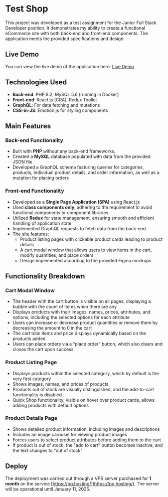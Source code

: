 # Test Shop
This project was developed as a test assignment for the Junior Full Stack Developer position. It demonstrates my ability to create a functional eCommerce site with both back-end and front-end components. The application meets the provided specifications and design.

## Live Demo 
You can view the live demo of the application here: [Live Demo](http://176.120.67.142:8000/)

## Technologies Used
- **Back-end**: PHP 8.2, MySQL 5.6 (running in Docker) 
- **Front-end**: React.js (CRA), Redux Toolkit
- **GraphQL**: For data fetching and mutations
- **CSS-in-JS**: Emotion.js for styling components

## Main Features
### Back-end Functionality
- Built with **PHP** without any back-end frameworks. 
- Created a **MySQL** database populated with data from the provided JSON file
- Developed a GraphQL schema featuring queries for categories, products, individual product details, and order information, as well as a mutation for placing orders

### Front-end Functionality
- Developed as a **Single Page Application (SPA)** using React.js
- Used **class components only**, adhering to the requirement to avoid functional components or component libraries
- Utilized **Redux** for state management, ensuring smooth and efficient handling of application state
- Implemented GraphQL requests to fetch data from the back-end. 
- The site features:
  - Product listing pages with clickable product cards leading to product details
  - A cart modal window that allows users to view items in the cart, modify quantities, and place orders
  - Design implemented according to the provided Figma mockups

## Functionality Breakdown

### Cart Modal Window 
- The header with the cart button is visible on all pages, displaying a bubble with the count of items when there are any
- Displays products with their images, names, prices, attributes, and options, including the selected options for each attribute
- Users can increase or decrease product quantities or remove them by decreasing the amount to 0 in the cart
- The cart total items and price displays dynamically based on the products added
- Users can place orders via a “place order” button, which also clears and closes the cart upon success

### Product Listing Page 
- Displays products within the selected category, which by default is the very first category
- Shows images, names, and prices of products
- Products out of stock are visually distinguished, and the add-to-cart functionality is disabled
- Quick Shop functionality, visible on hover over product cards, allows adding products with default options

### Product Details Page
- Shows detailed product information, including images and descriptions
- Includes an image carousel for viewing product images
- Forces users to select product attributes before adding them to the cart
- If product is out of stock, the "add to cart" button becomes inactive, and the text changes to "out of stock"

## Deploy
The deployment was carried out through a VPS server purchased for **1 month** on the service [https://pq.hosting/](https://pq.hosting/). The server will be operational until January 11, 2025.
